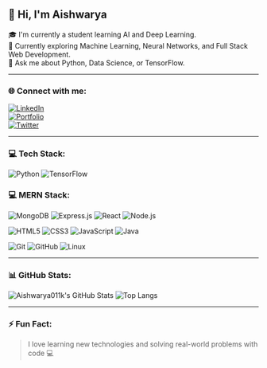 <h2>👋 Hi, I'm Aishwarya</h2>

🎓 I'm currently a student learning AI and Deep Learning.  
🌱 Currently exploring Machine Learning, Neural Networks, and Full Stack Web Development.  
💬 Ask me about Python, Data Science, or TensorFlow.

---

### 🌐 Connect with me:
[![LinkedIn](https://img.shields.io/badge/LinkedIn-0077B5?style=for-the-badge&logo=linkedin&logoColor=white)](https://www.linkedin.com/in/aishwaryadshetty)  
[![Portfolio](https://img.shields.io/badge/Portfolio-000000?style=for-the-badge&logo=internet-explorer&logoColor=white)](https://aishwaryad.netlify.app/)  
[![Twitter](https://img.shields.io/badge/Twitter-1DA1F2?style=for-the-badge&logo=twitter&logoColor=white)](https://x.com/AishwaryaD3164?t=WiRqhJmiBhM32MggflvJnw&s=09)

---

### 💻 Tech Stack:

![Python](https://img.shields.io/badge/Python-3670A0?style=for-the-badge&logo=python&logoColor=ffdd54)
![TensorFlow](https://img.shields.io/badge/TensorFlow-FF6F00?style=for-the-badge&logo=tensorflow&logoColor=white)


### 💻 MERN Stack:
![MongoDB](https://img.shields.io/badge/MongoDB-4EA94B?style=for-the-badge&logo=mongodb&logoColor=white)
![Express.js](https://img.shields.io/badge/Express.js-000000?style=for-the-badge&logo=express&logoColor=white)
![React](https://img.shields.io/badge/React-20232A?style=for-the-badge&logo=react&logoColor=61DAFB)
![Node.js](https://img.shields.io/badge/Node.js-339933?style=for-the-badge&logo=nodedotjs&logoColor=white)

![HTML5](https://img.shields.io/badge/HTML5-E34F26?style=for-the-badge&logo=html5&logoColor=white)
![CSS3](https://img.shields.io/badge/CSS3-1572B6?style=for-the-badge&logo=css3&logoColor=white)
![JavaScript](https://img.shields.io/badge/JavaScript-323330?style=for-the-badge&logo=javascript&logoColor=F7DF1E)
![Java](https://img.shields.io/badge/Java-ED8B00?style=for-the-badge&logo=java&logoColor=white)

![Git](https://img.shields.io/badge/Git-F05032?style=for-the-badge&logo=git&logoColor=white)
![GitHub](https://img.shields.io/badge/GitHub-121013?style=for-the-badge&logo=github&logoColor=white)
![Linux](https://img.shields.io/badge/Linux-FCC624?style=for-the-badge&logo=linux&logoColor=black)

---

### 📊 GitHub Stats:

![Aishwarya011k's GitHub Stats](https://github-readme-stats.vercel.app/api?username=Aishwarya011k&show_icons=true&theme=tokyonight)
![Top Langs](https://github-readme-stats.vercel.app/api/top-langs/?username=Aishwarya011k&layout=compact&theme=tokyonight)

---

### ⚡ Fun Fact:

> I love learning new technologies and solving real-world problems with code 💻


